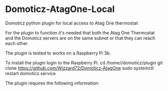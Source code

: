 # Domoticz-AtagOne-Local
Domoticz python plugin for local access to Atag One thermostat

For the plugin to function it's needed that both the Atag One Thermostat and the Domoticz servers are on the same subnet or that they can reach each other.

The plugin is tested to works on a Raspberry Pi 3b.

To install the plugin login to the Raspberry Pi.
  cd /home/<username>/domoticz/plugin
  git clone https://github.com/Wizzard72/Domoticz-AtagOne
  sudo systemctl restart domoticz.service

The plugin requires the following information:
  
